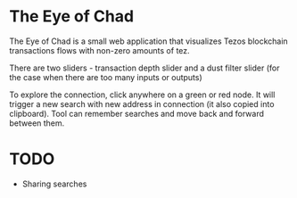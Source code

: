 # The Eye of Chad

The Eye of Chad is a small web application that visualizes Tezos blockchain transactions flows with non-zero amounts of tez.

There are two sliders - transaction depth slider and a dust filter slider (for the case when there are too many inputs or outputs)

To explore the connection, click anywhere on a green or red node. It will trigger a new search with new address in connection (it also copied into clipboard). Tool can remember searches and move back and forward between them.

# TODO
 - Sharing searches
